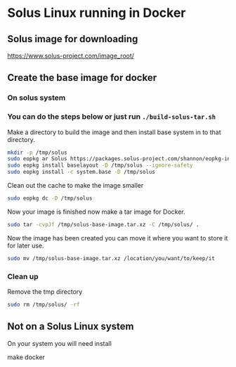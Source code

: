# Solus Linux running in Docker

## Solus image for downloading
https://www.solus-project.com/image_root/

## Create the base image for docker

### On solus system

### You can do the steps below or just run `./build-solus-tar.sh`

Make a directory to build the image and then install base system in to that directory.

```bash
mkdir -p /tmp/solus
sudo eopkg ar Solus https://packages.solus-project.com/shannon/eopkg-index.xml.xz -D /tmp/solus
sudo eopkg install baselayout -D /tmp/solus --ignore-safety
sudo eopkg install -c system.base -D /tmp/solus
```

Clean out the cache to make the image smaller

```bash
sudo eopkg dc -D /tmp/solus
```

Now your image is finished now make a tar image for Docker.

```bash
sudo tar -cvpJf /tmp/solus-base-image.tar.xz -C /tmp/solus/ .
```

Now the image has been created you can move it where you want to store it for later use.

```bash
sudo mv /tmp/solus-base-image.tar.xz /location/you/want/to/keep/it
```

### Clean up 

Remove the tmp directory

```bash
sudo rm /tmp/solus/ -rf
```

## Not on a Solus Linux system
On your system you will need install

make
docker

